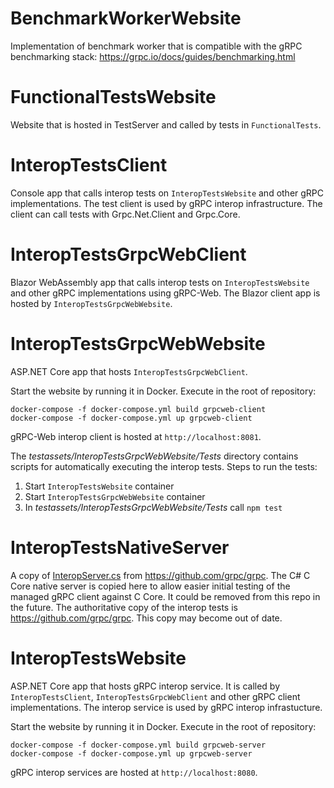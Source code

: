 # BenchmarkWorkerWebsite

Implementation of benchmark worker that is compatible with the gRPC benchmarking stack:
https://grpc.io/docs/guides/benchmarking.html

# FunctionalTestsWebsite

Website that is hosted in TestServer and called by tests in `FunctionalTests`.

# InteropTestsClient

Console app that calls interop tests on `InteropTestsWebsite` and other gRPC implementations. The test client is used by gRPC interop infrastructure. The client can call tests with Grpc.Net.Client and Grpc.Core.

# InteropTestsGrpcWebClient

Blazor WebAssembly app that calls interop tests on `InteropTestsWebsite` and other gRPC implementations using gRPC-Web. The Blazor client app is hosted by `InteropTestsGrpcWebWebsite`.

# InteropTestsGrpcWebWebsite

ASP.NET Core app that hosts `InteropTestsGrpcWebClient`.

Start the website by running it in Docker. Execute in the root of repository:

```
docker-compose -f docker-compose.yml build grpcweb-client
docker-compose -f docker-compose.yml up grpcweb-client
```

gRPC-Web interop client is hosted at `http://localhost:8081`.

The *testassets/InteropTestsGrpcWebWebsite/Tests* directory contains scripts for automatically executing the interop tests. Steps to run the tests:

1. Start `InteropTestsWebsite` container
2. Start `InteropTestsGrpcWebWebsite` container
3. In *testassets/InteropTestsGrpcWebWebsite/Tests* call `npm test`

# InteropTestsNativeServer

A copy of [InteropServer.cs](https://github.com/grpc/grpc/blob/912653e3ce504b9148409e577bc2028c4454d89c/src/csharp/Grpc.IntegrationTesting/InteropServer.cs) from https://github.com/grpc/grpc. The C# C Core native server is copied here to allow easier initial testing of the managed gRPC client against C Core. It could be removed from this repo in the future. The authoritative copy of the interop tests is https://github.com/grpc/grpc. This copy may become out of date.

# InteropTestsWebsite

ASP.NET Core app that hosts gRPC interop service. It is called by `InteropTestsClient`, `InteropTestsGrpcWebClient` and other gRPC client implementations. The interop service is used by gRPC interop infrastucture.

Start the website by running it in Docker. Execute in the root of repository:

```
docker-compose -f docker-compose.yml build grpcweb-server
docker-compose -f docker-compose.yml up grpcweb-server
```

gRPC interop services are hosted at `http://localhost:8080`.
